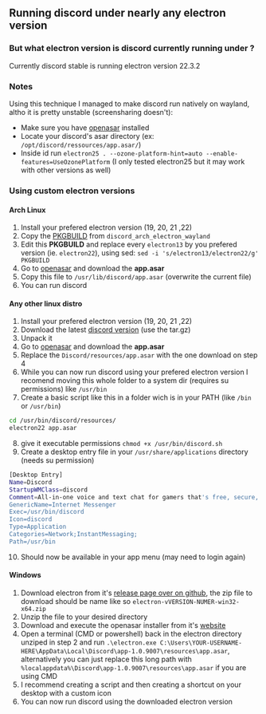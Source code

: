 ## Running discord under nearly any electron version

### But what electron version is discord currently running under ?
Currently discord stable is running electron version 22.3.2

### Notes
Using this technique I managed to make discord run natively on wayland, altho it is pretty unstable (screensharing doesn't):
- Make sure you have [openasar](https://openasar.dev) installed
- Locate your discord's asar directory (ex: `/opt/discord/ressources/app.asar/`)
- Inside id run `electron25 . --ozone-platform-hint=auto --enable-features=UseOzonePlatform` (I only tested electron25 but it may work with other versions as well)

### Using custom electron versions

#### Arch Linux
1. Install your prefered electron version (19, 20, 21 ,22)
2. Copy the [PKGBUILD](https://aur.archlinux.org/cgit/aur.git/plain/PKGBUILD?h=discord_arch_electron_wayland) from `discord_arch_electron_wayland` 
3. Edit this **PKGBUILD** and replace every `electron13` by you prefered version (ie. `electron22`), using sed: `sed -i 's/electron13/electron22/g' PKGBUILD`
4. Go to [openasar](https://openasar.dev) and download the **app.asar**
5. Copy this file to `/usr/lib/discord/app.asar` (overwrite the current file)
6. You can run discord

#### Any other linux distro
1. Install your prefered electron version (19, 20, 21 ,22)
2. Download the latest [discord version](https://discord.com) (use the tar.gz)
3. Unpack it
4. Go to [openasar](https://openasar.dev) and download the **app.asar**
5. Replace the `Discord/resources/app.asar` with the one download on step 4
6. While you can now run discord using your prefered electron version I recomend moving this whole folder to a system dir (requires su permissions) like `/usr/bin`
7. Create a basic script like this in a folder wich is in your PATH (like `/bin` or `/usr/bin`)
```sh
cd /usr/bin/discord/resources/
electron22 app.asar
```
8. give it executable permissions `chmod +x /usr/bin/discord.sh`
9. Create a desktop entry file in your `/usr/share/applications` directory (needs su permission)
```sh
[Desktop Entry]
Name=Discord
StartupWMClass=discord
Comment=All-in-one voice and text chat for gamers that's free, secure, and works on both your desktop and phone.
GenericName=Internet Messenger
Exec=/usr/bin/discord
Icon=discord
Type=Application
Categories=Network;InstantMessaging;
Path=/usr/bin
```
10. Should now be available in your app menu (may need to login again)

#### Windows
1. Download electron from it's [release page over on github](https://github.com/electron/electron/releases), the zip file to download should be name like so `electron-vVERSION-NUMER-win32-x64.zip`
2. Unzip the file to your desired directory
3. Download and execute the openasar installer from it's [website](https://openasar.dev)
4. Open a terminal (CMD or powershell) back in the electron directory unziped in step 2 and run `.\electron.exe C:\Users\YOUR-USERNAME-HERE\AppData\Local\Discord\app-1.0.9007\resources\app.asar`, alternatively you can just replace this long path with `%localappdata%\Discord\app-1.0.9007\resources\app.asar` if you are using CMD
5. I recommend creating a script and then creating a shortcut on your desktop with a custom icon
6. You can now run discord using the downloaded electron version
